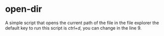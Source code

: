 # open-dir
A simple script that opens the current path of the file in the file explorer
the default key to run this script is *ctrl+d*, you can change in the line 9.
